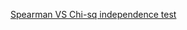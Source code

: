 [Spearman VS Chi-sq independence test](https://www.researchgate.net/post/What-is-the-difference-between-the-Spearman-rank-order-correlation-and-Chi-sq-test-for-Independence#:~:text=If%20you%20are%20interested%20in,is%20the%20better%20approach%20here.)
